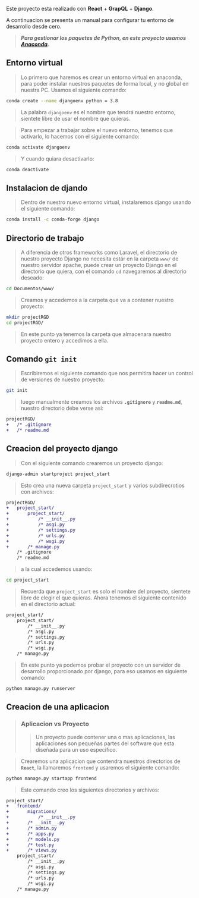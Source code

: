 Este proyecto esta realizado con **React** + **GrapQL** + **Django**.

A continuacion se presenta un manual para configurar tu entorno de desarrollo desde cero.

>_**Para gestionar los paquetes de Python, en este proyecto usamos [Anaconda](https://www.anaconda.com/).**_

## Entorno virtual
> Lo primero que haremos es crear un entorno virtual en anaconda, para poder instalar nuestros paquetes de forma local, y no global en nuestra PC. Usamos el siguiente comando:

``` sh
conda create --name djangoenv python = 3.8
```
> La palabra `djangoenv` es el nombre que tendrá nuestro entorno, sientete libre de usar el nombre que quieras.

> Para empezar a trabajar sobre el nuevo entorno, tenemos que activarlo, lo hacemos con el siguiente comando:

``` sh
conda activate djangoenv
```
> Y cuando quiara desactivarlo:

``` sh
conda deactivate
```

## Instalacion de djando

> Dentro de nuestro nuevo entorno virtual, instalaremos django usando el siguiente comando:

``` sh
conda install -c conda-forge django
```

## Directorio de trabajo
> A diferencia de otros frameworks como Laravel, el directorio de nuestro proyecto Django no necesita estár en la carpeta `www/` de nuestro servidor apache, puede crear un proyecto Django en el directorio que quiera, con el comando `cd` navegaremos al directorio deseado:

``` sh
cd Documentos/www/
```
> Creamos y accedemos a la carpeta  que va a contener nuestro proyecto:

``` sh
mkdir projectRGD
cd projectRGD/
```

> En este punto ya tenemos la carpeta que almacenara nuestro proyecto entero y accedimos a ella.

## Comando `git init`

> Escribiremos el siguiente comando que nos permitira hacer un control de versiones de nuestro proyecto:

``` sh
git init
```
> luego manualmente creamos los archivos **`.gitignore`** y **`readme.md`**, nuestro directorio debe verse asi:

``` diff
projectRGD/
+	/* .gitignore
+	/* readme.md
```

## Creacion del proyecto django

> Con el siguiente comando crearemos un proyecto django:

``` sh
django-admin startproject project_start
```

> Esto crea una nueva carpeta `project_start` y varios subdirecrotios con archivos:

``` diff
projectRGD/
+	project_start/
+		project_start/
+			/* __init__.py
+			/* asgi.py
+			/* settings.py
+			/* urls.py
+			/* wsgi.py
+		/* manage.py
	/* .gitignore
	/* readme.md
```

 > a la cual accedemos usando:

``` sh
cd project_start
```

> Recuerda que `project_start` es solo el nombre del proyecto, sientete libre de elegir el que quieras.
> Ahora tenemos el siguiente contenido en el directorio actual:

``` diff
project_start/
	project_start/
		/* __init__.py
		/* asgi.py
		/* settings.py
		/* urls.py
		/* wsgi.py
	/* manage.py
```

> En este punto ya podemos probar el proyecto con un servidor de desarrollo proporcionado por django, para eso usamos en siguiente comando:

``` sh
python manage.py runserver
```

## Creacion de una aplicacion

> ### Aplicacion vs Proyecto
>> Un proyecto puede contener una o mas aplicaciones, las aplicaciones son pequeñas partes del software que esta diseñada para un uso especifico.

>  Crearemos una aplicacion que contendra nuestros directorios de **`React`**, la llamaremos `frontend` y usaremos el siguiente comando:

``` sh
python manage.py startapp frontend
```

> Este comando creo los siguientes directorios y archivos:

``` diff
project_start/
+	frontend/
+		migrations/
+			/* __init__.py
+		/* __init__.py
+		/* admin.py
+		/* apps.py
+		/* models.py
+		/* test.py
+		/* views.py
	project_start/
		/* __init__.py
		/* asgi.py
		/* settings.py
		/* urls.py
		/* wsgi.py
	/* manage.py
```
